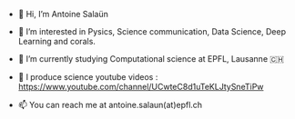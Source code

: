 - 👋 Hi, I’m Antoine Salaün
- 👀 I’m interested in Pysics, Science communication, Data Science, Deep Learning and corals.

- 🌱 I’m currently studying Computational science at EPFL, Lausanne 🇨🇭
- 📱 I produce science youtube videos : https://www.youtube.com/channel/UCwteC8d1uTeKLJtySneTiPw

- 📫 You can reach me at antoine.salaun(at)epfl.ch
